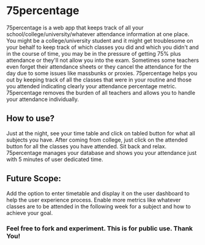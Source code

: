 # 75percentage


75percentage is a web app that keeps track of all your school/college/university/whatever attendance information at one place. You might be a college/university student and it might get troublesome on your behalf to keep track of which classes you did and which you didn't and in the course of time, you may be in the pressure of getting 75% plus attendance or they'll not allow you into the exam. Sometimes some teachers even forget their attendance sheets or they cancel the attendance for the day due to some issues like massbunks or proxies. 75percentage helps you out by keeping track of all the classes that were in your routine and those you attended indicating clearly your attendance percentage metric. 75percentage removes the burden of all teachers and allows you to handle your attendance individually.

## How to use?
  Just at the night, see your time table and click on tabled button for what all subjects you have. 
  After coming from college, just click on the attended button for all the classes you have attended.
  Sit back and relax. 75percentage manages your database and shows you your attendance just with 5 minutes of user dedicated     time.

## Future Scope:
  Add the option to enter timetable and display it on the user dashboard to help the user experience process.
  Enable more metrics like whatever classes  are to be attended in the following week for a subject and how to achieve your goal.


### Feel free to fork and experiment. This is for public use. Thank You!
